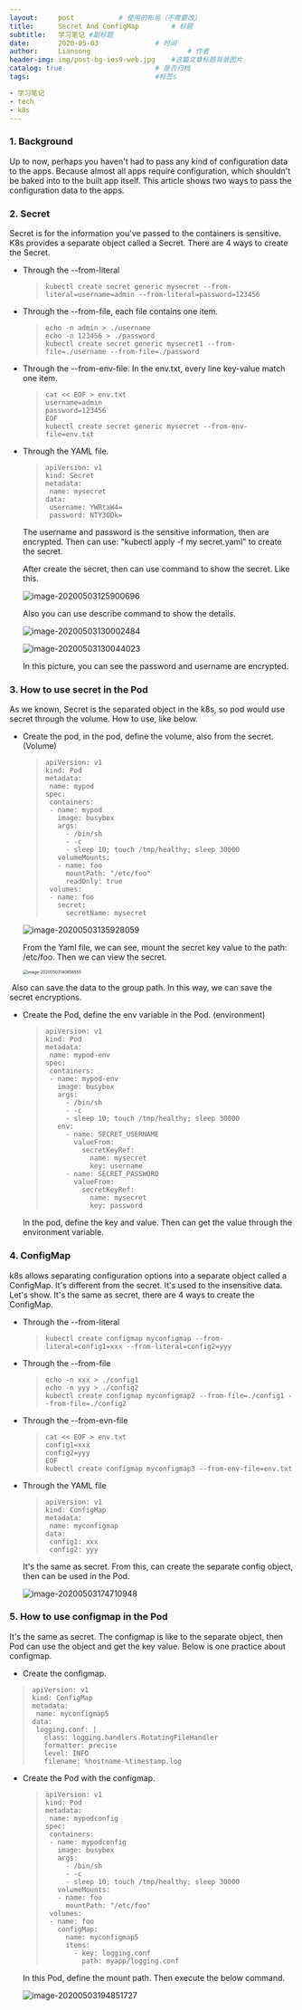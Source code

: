 ```yaml
---
layout:     post   		   # 使用的布局（不需要改）
title:      Secret And ConfigMap        # 标题
subtitle:   学习笔记 #副标题
date:       2020-05-03 				# 时间
author:     Liansong 						# 作者
header-img: img/post-bg-ios9-web.jpg 	#这篇文章标题背景图片
catalog: true 						# 是否归档
tags:								#标签s

- 学习笔记
- tech
- k8s
---
```


### 1. Background

Up to now, perhaps you haven't had to pass any kind of configuration data to the apps. Because almost all apps require configuration,  which shouldn't be baked into to the built app itself. This article shows two ways to pass the configuration data to the apps.

### 2. Secret

Secret is for the information you've passed to the containers is sensitive. K8s provides a separate object called a Secret. There are 4 ways to create the Secret.

- Through the --from-literal

  >```shell
  >kubectl create secret generic mysecret --from-literal=username=admin --from-literal=password=123456
  >```

- Through the --from-file, each file contains one item.

  >```shell
  >echo -n admin > ./username
  >echo -n 123456 > ./password
  >kubectl create secret generic mysecret1 --from-file=./username --from-file=./password 
  >```

- Through the --from-env-file.  In the env.txt, every line key-value match one item.

  >```shell
  >cat << EOF > env.txt
  >username=admin
  >password=123456
  >EOF
  >kubectl create secret generic mysecret --from-env-file=env.txt
  >```

- Through the YAML file. 

  >```shell
  >apiVersion: v1
  >kind: Secret
  >metadata:
  >  name: mysecret
  >data:
  >  username: YWRtaW4=
  >  password: NTY3ODk=
  >```

  The username and password is the sensitive information, then are encrypted. Then can use: "kubectl apply -f my secret.yaml"  to create the secret.

  After create the secret, then can use command to show the secret. Like this.

  ![image-20200503125900696](https://tva1.sinaimg.cn/large/007S8ZIlgy1gef6b6hi5xj315c05wjsr.jpg)

  Also you can use describe command to show the details.

  ![image-20200503130002484](https://tva1.sinaimg.cn/large/007S8ZIlgy1gef6c7frckj317m0bygna.jpg)

  ![image-20200503130044023](https://tva1.sinaimg.cn/large/007S8ZIlgy1gef6cxavpzj31d00hidjo.jpg)

  In this picture, you can see the password and username are encrypted.

###  3. How to use secret in the Pod

As we known, Secret is the separated object in the k8s, so pod would use secret through the volume. How to use, like below.

- Create the pod, in the pod, define the volume, also from the secret. (Volume)

  >```shell
  >apiVersion: v1
  >kind: Pod
  >metadata:
  >  name: mypod
  >spec:
  >  containers:
  >  - name: mypod
  >    image: busybox
  >    args:
  >      - /bin/sh
  >      - -c
  >      - sleep 10; touch /tmp/healthy; sleep 30000
  >    volumeMounts:
  >    - name: foo
  >      mountPath: "/etc/foo"
  >      readOnly: true
  >  volumes:
  >  - name: foo
  >    secret:
  >      secretName: mysecret
  >```

  ![image-20200503135928059](https://tva1.sinaimg.cn/large/007S8ZIlgy1gef822d1fgj31du082q4e.jpg)

  From the Yaml file, we can see, mount the secret key value to the path: /etc/foo. Then we can view the secret.

  <img src="https://tva1.sinaimg.cn/large/007S8ZIlgy1gef89v4uzoj30ny0mqwv9.jpg" alt="image-20200503140658555" style="zoom:50%;" />

​	Also can save the data to the group path. In this way, we can save the secret encryptions.

- Create the Pod, define the env variable in the Pod. (environment)

  >```shell
  >apiVersion: v1
  >kind: Pod
  >metadata:
  >  name: mypod-env
  >spec:
  >  containers:
  >  - name: mypod-env
  >    image: busybox
  >    args:
  >      - /bin/sh
  >      - -c
  >      - sleep 10; touch /tmp/healthy; sleep 30000
  >    env:
  >      - name: SECRET_USERNAME
  >        valueFrom:
  >          secretKeyRef:
  >            name: mysecret
  >            key: username
  >      - name: SECRET_PASSWORD
  >        valueFrom:
  >          secretKeyRef:
  >            name: mysecret
  >            key: password
  >```

  In the pod, define the key and value. Then can get the value through the environment variable.

### 4. ConfigMap

k8s allows separating configuration options into a separate object called a ConfigMap. It's different from the secret. It's used to the insensitive data. Let's show. It's the same as secret, there are 4 ways to create the ConfigMap.

- Through the --from-literal

  >```shell
  >kubectl create configmap myconfigmap --from-literal=config1=xxx --from-literal=config2=yyy
  >```

- Through the --from-file

  >```shell
  >echo -n xxx > ./config1
  >echo -n yyy > ./config2
  >kubectl create configmap myconfigmap2 --from-file=./config1 --from-file=./config2
  >```

- Through the --from-evn-file

  >```shell
  >cat << EOF > env.txt
  >config1=xxx
  >config2=yyy
  >EOF
  >kubectl create configmap myconfigmap3 --from-env-file=env.txt
  >```

- Through the YAML file

  >```shell
  >apiVersion: v1
  >kind: ConfigMap
  >metadata:
  >  name: myconfigmap
  >data:
  >  config1: xxx
  >  config2: yyy
  >```

  It's the same as secret. From this, can create the separate config object, then can be used in the Pod.

  ![image-20200503174710948](https://tva1.sinaimg.cn/large/007S8ZIlgy1gefemzq8dkj317a0iwdip.jpg)

### 5. How to use configmap in the Pod

It's the same as secret. The configmap is like to the separate object, then Pod can use the object and get the key value. Below is one practice about configmap.

-  Create the configmap.

  >```shell
  >apiVersion: v1
  >kind: ConfigMap
  >metadata:
  >  name: myconfigmap5
  >data:
  >  logging.conf: |
  >    class: logging.handlers.RotatingFileHandler
  >    formatter: precise
  >    level: INFO
  >    filename: %hostname-%timestamp.log
  >```

- Create the Pod with the configmap.

  >```shell
  >apiVersion: v1
  >kind: Pod
  >metadata:
  >  name: mypodconfig
  >spec:
  >  containers:
  >  - name: mypodconfig
  >    image: busybox
  >    args:
  >      - /bin/sh
  >      - -c
  >      - sleep 10; touch /tmp/healthy; sleep 30000
  >    volumeMounts:
  >    - name: foo
  >      mountPath: "/etc/foo"
  >  volumes:
  >  - name: foo
  >    configMap:
  >      name: myconfigmap5
  >      items:
  >        - key: logging.conf
  >          path: myapp/logging.conf
  >```

  In this Pod, define the mount path.  Then execute the below command.

  ![image-20200503194851727](https://tva1.sinaimg.cn/large/007S8ZIlgy1gefi5lskfqj318s072dhe.jpg)

